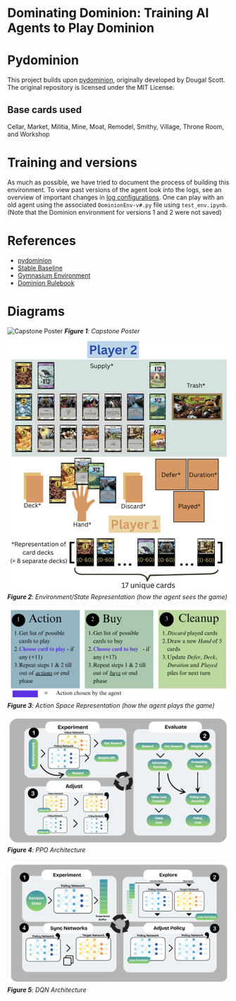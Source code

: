 # Dominating Dominion: Training AI Agents to Play Dominion

# Pydominion
This project builds upon [pydominion](https://github.com/dwagon/pydominion), originally developed by Dougal Scott. The original repository is licensed under the MIT License.

## Base cards used
Cellar, Market, Militia, Mine, Moat, Remodel, Smithy, Village, Throne Room, and Workshop

# Training and versions
As much as possible, we have tried to document the process of building this environment. To view past versions of the agent look into the logs, see an overview of important changes in [log configurations](logs/log_configurations.md). One can play with an old agent using the associated `DominionEnv-v#.py` file using `test_env.ipynb`. (Note that the Dominion environment for versions 1 and 2 were not saved)

# References
- [pydominion](https://github.com/dwagon/pydominion)
- [Stable Baseline](https://stable-baselines3.readthedocs.io/en/master/)
- [Gymnasium Environment](https://gymnasium.farama.org/introduction/create_custom_env/)
- [Dominion Rulebook](https://cdn.1j1ju.com/medias/59/e6/c2-dominion-rulebook.pdf)

# Diagrams
![Capstone Poster](diagrams/Poster.png?raw=true)
***Figure 1**: Capstone Poster*

![Environment Representation](diagrams/state_representation.png?raw=true)
***Figure 2**: Environment/State Representation (how the agent sees the game)*

![Action Space](diagrams/action_representation.png?raw=true)
***Figure 3**: Action Space Representation (how the agent plays the game)*

![PPO Architecture](diagrams/PPO.png?raw=true)
***Figure 4**: PPO Architecture*

![DQN Architecture](diagrams/DQN.png?raw=true)
***Figure 5**: DQN Architecture*